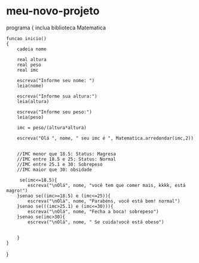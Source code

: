 # meu-novo-projeto


programa
{
	inclua biblioteca Matematica
	
	funcao inicio()
	{
		cadeia nome

		real altura
		real peso
		real imc

		escreva("Informe seu nome: ")
		leia(nome)

		escreva("Informe sua altura:")
		leia(altura)

		escreva("Informe seu peso:")
		leia(peso)

		imc = peso/(altura*altura)

		escreva("Olá ", nome, " seu imc é ", Matematica.arredondar(imc,2))


		//IMC menor que 18.5: Status: Magresa
		//IMC entre 18.5 e 25: Status: Normal
		//IMC entre 25.1 e 30: Sobrepeso
		//IMC maior que 30: obsidade

		 se(imc<=18.5){
			escreva("\nOlá", nome, "você tem que comer mais, kkkk, está magro!")
		}senao se((imc>=18.5) e (imc<=25)){
			escreva("\nOlá", nome, "Parabéns, você está bem! normal")
		}senao se(((imc>25.1) e (imc<=30))){
			escreva("\nOlá", nome, "Fecha a boca! sobrepeso")
		}senao se(imc>30){	
			escreva("\nOlá", nome, " Se cuida!você está obeso")
		

		}
	}
		
}
